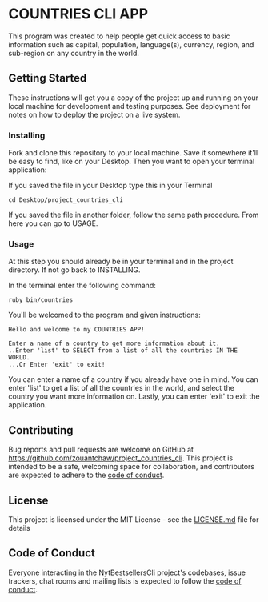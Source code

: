 # COUNTRIES CLI APP

This program was created to help people get quick access to basic information such as capital, population, language(s), currency, region, and sub-region on any country in the world. 
## Getting Started

These instructions will get you a copy of the project up and running on your local machine for development and testing purposes. See deployment for notes on how to deploy the project on a live system.

### Installing

Fork and clone this repository to your local machine. Save it somewhere it'll be easy to find, like on your Desktop. Then you want to open your terminal application:

If you saved the file in your Desktop type this in your Terminal
```
cd Desktop/project_countries_cli
```

If you saved the file in another folder, follow the same path procedure. From here you can go to USAGE.

### Usage 

At this step you should already be in your terminal and in the project directory. If not go back to INSTALLING.

In the terminal enter the following command:

```
ruby bin/countries
```
You'll be welcomed to the program and given instructions:

```
Hello and welcome to my COUNTRIES APP!
 
Enter a name of a country to get more information about it.
..Enter 'list' to SELECT from a list of all the countries IN THE WORLD.
...Or Enter 'exit' to exit! 
```

You can enter a name of a country if you already have one in mind. You can enter 'list' to get a list of all the countries in the world, and select the country you want more information on. Lastly, you can enter 'exit' to exit the application.

## Contributing

Bug reports and pull requests are welcome on GitHub at https://github.com/zouantchaw/project_countries_cli. This project is intended to be a safe, welcoming space for collaboration, and contributors are expected to adhere to the [code of conduct](https://github.com/zouantchaw/nyt_bestsellers_cli/blob/master/CODE_OF_CONDUCT.md).

## License

This project is licensed under the MIT License - see the [LICENSE.md](LICENSE.md) file for details

## Code of Conduct

Everyone interacting in the NytBestsellersCli project's codebases, issue trackers, chat rooms and mailing lists is expected to follow the [code of conduct](https://github.com/zouantchaw/project_countries_cli/blob/master/CODE_OF_CONDUCT.md).